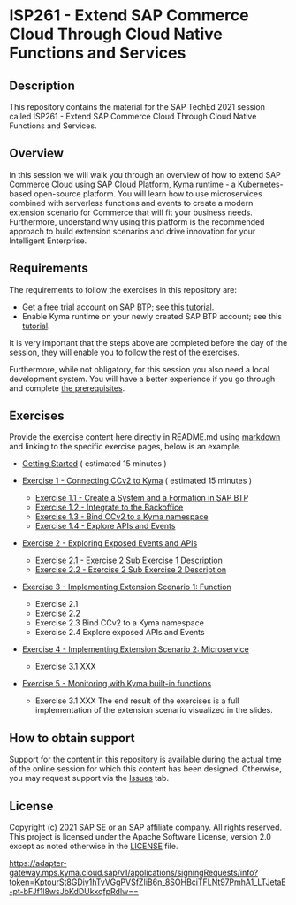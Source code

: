 # ISP261 - Extend SAP Commerce Cloud Through Cloud Native Functions and Services

## Description

This repository contains the material for the SAP TechEd 2021 session called ISP261 - Extend SAP Commerce Cloud Through Cloud Native Functions and Services.

## Overview

In this session we will walk you through an overview of how to extend SAP Commerce Cloud using SAP Cloud Platform, Kyma runtime - a Kubernetes-based open-source platform. You will learn how to use microservices combined with serverless functions and events to create a modern extension scenario for Commerce that will fit your business needs. Furthermore, understand why using this platform is the recommended approach to build extension scenarios and drive innovation for your Intelligent Enterprise.

## Requirements

The requirements to follow the exercises in this repository are:

- Get a free trial account on SAP BTP; see this [tutorial](https://developers.sap.com/tutorials/hcp-create-trial-account.html).
- Enable Kyma runtime on your newly created SAP BTP account; see this [tutorial](https://developers.sap.com/tutorials/cp-kyma-getting-started.html).

It is very important that the steps above are completed before the day of the session, they will enable you to follow the rest of the exercises.

Furthermore, while not obligatory, for this session you also need a local development system. You will have a better experience if you go through and complete [the prerequisites](./prerequisites.md).

## Exercises

Provide the exercise content here directly in README.md using [markdown](https://guides.github.com/features/mastering-markdown/) and linking to the specific exercise pages, below is an example.

- [Getting Started](exercises/ex0/) ( estimated 15 minutes )
- [Exercise 1 - Connecting CCv2 to Kyma](exercises/ex1/) ( estimated 15 minutes )

  - [Exercise 1.1 - Create a System and a Formation in SAP BTP](exercises/ex1#exercise-11-sub-exercise-1-description)
  - [Exercise 1.2 - Integrate to the Backoffice](exercises/ex1#exercise-12-sub-exercise-2-description)
  - [Exercise 1.3 - Bind CCv2 to a Kyma namespace](exercises/ex1#exercise-12-sub-exercise-3-description)
  - [Exercise 1.4 - Explore APIs and Events](exercises/ex1#exercise-12-sub-exercise-4-description)

- [Exercise 2 - Exploring Exposed Events and APIs](exercises/ex2/)

  - [Exercise 2.1 - Exercise 2 Sub Exercise 1 Description](exercises/ex2#exercise-21-sub-exercise-1-description)
  - [Exercise 2.2 - Exercise 2 Sub Exercise 2 Description](exercises/ex2#exercise-22-sub-exercise-2-description)

- [Exercise 3 - Implementing Extension Scenario 1: Function](exercises/exercise-2/README.md)
  - Exercise 2.1
  - Exercise 2.2
  - Exercise 2.3 Bind CCv2 to a Kyma namespace
  - Exercise 2.4 Explore exposed APIs and Events
- [Exercise 4 - Implementing Extension Scenario 2: Microservice](exercises/exercise-3/README.md)
  - Exercise 3.1 XXX
- [Exercise 5 - Monitoring with Kyma built-in functions](exercises/exercise-3/README.md)
  - Exercise 3.1 XXX
    The end result of the exercises is a full implementation of the extension scenario visualized in the slides.

<!-- ![](./exercises/exercise-7/images/comparison-component-final.png) -->

## How to obtain support

Support for the content in this repository is available during the actual time of the online session for which this content has been designed. Otherwise, you may request support via the [Issues](../../issues) tab.

## License

Copyright (c) 2021 SAP SE or an SAP affiliate company. All rights reserved. This project is licensed under the Apache Software License, version 2.0 except as noted otherwise in the [LICENSE](LICENSES/Apache-2.0.txt) file.

https://adapter-gateway.mps.kyma.cloud.sap/v1/applications/signingRequests/info?token=KptourSt8GDiy1hTvVGgPVSfZIiB6n_8SOHBciTFLNt97PmhA1_LTJetaE-pt-bFJf1l8wsJbKdDUkxqfpRdlw==
